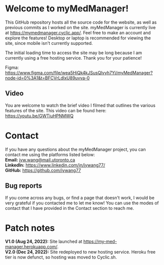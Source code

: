 # Welcome to myMedManager!

This GitHub repository hosts all the source code for the website, as well as previous commits as I worked on the site. myMedManager is currently live at https://mymedmanager.cyclic.app/. Feel free to make an account and explore the features! Desktop or laptop is recommended for viewing the site, since mobile isn't currently supported.

The initial loading time to access the site may be long because I am currently using a free hosting service. Thank you for your patience!

Figma: https://www.figma.com/file/wea5HiQk4kJSusQlvyh7Yi/myMedManager?node-id=0%3A1&t=BFCVrLdlxU89uvva-0

## Video

You are welcome to watch the brief video I filmed that outlines the various features of the site. This video can be found here: https://youtu.be/GWTiuHPNMWQ

# Contact

If you have any questions about the myMedManager project, you can contact me using the platforms listed below:  
**Email:** jyw.wang@mail.utoronto.ca  
**LinkedIn:** https://www.linkedin.com/in/jywang77/  
**GitHub:** https://github.com/jywang77

## Bug reports

If you come across any bugs, or find a page that doesn't work, I would be very grateful if you contacted me to let me know! You can use the modes of contact that I have provided in the Contact section to reach me.

# Patch notes

**V1.0 (Aug 24, 2022):** Site launched at https://my-med-manager.herokuapp.com/.  
**V2.0 (Dec 24, 2022):** Site redeployed to new hosting service. Heroku free tier is now defunct, so hosting was moved to Cyclic.sh.
